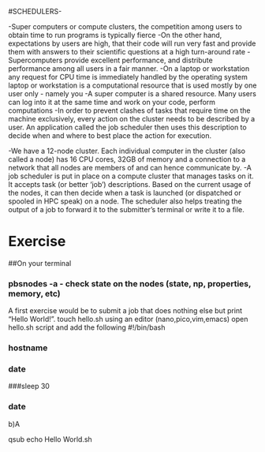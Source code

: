 #SCHEDULERS-

-Super computers or compute clusters, the competition among users to obtain time to run programs is typically fierce
-On the other hand, expectations by users are high, that their code will run very fast and provide them with answers to their scientific questions at a high turn-around rate
-Supercomputers provide excellent performance, and distribute performance among all users in a fair manner.
-On a laptop or workstation any request for CPU time is immediately handled by the operating system
laptop or workstation is a computational resource that is used mostly by one user only - namely you
-A super computer is a shared resource. Many users can log into it at the same time and work on your code, perform computations 
-In order to prevent clashes of tasks that require time on the machine exclusively, every action on the cluster needs to be described by a user. An application called the job scheduler then uses this description to decide when and where to best place the action for execution.

-We have a 12-node cluster. Each individual computer in the cluster (also called a node) has 16 CPU cores, 32GB of memory and a connection to a network that all nodes are members of and can hence communicate by.
-A job scheduler is put in place on a compute cluster that manages tasks on it. It accepts task (or better ‘job’) descriptions. Based on the current usage of the nodes, it can then decide when a task is launched (or dispatched or spooled in HPC speak) on a node. The scheduler also helps treating the output of a job to forward it to the submitter’s terminal or write it to a file.

# Exercise

##On your terminal

### pbsnodes -a - check state on the nodes (state, np, properties, memory, etc)

A first exercise would be to submit a job that does nothing else but print “Hello World!”.
touch hello.sh
using an editor (nano,pico,vim,emacs) open hello.sh script and add the following
#!/bin/bash

### hostname
### date
###sleep 30
### date

b)A


qsub echo Hello World.sh


